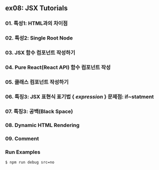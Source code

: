 ## ex08: JSX Tutorials

### 01. 특성1: HTML과의 차이점
### 02. 특성2: Single Root Node
### 03. JSX 함수 컴포넌트 작성하기
### 04. Pure React(React API) 함수 컴포넌트 작성
### 05. 클래스 컴포넌트 작성하기
### 06. 특징3: JSX 표현식 표기법 { _expression_ } 문제점: if~statment
### 07. 특징3: 공백(Black Space)
### 08. Dynamic HTML Rendering
### 09. Comment



### Run Examples
```bash
$ npm run debug src=no
```